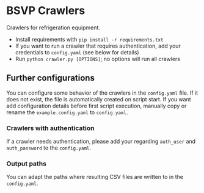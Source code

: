 # BSVP Crawlers

Crawlers for refrigeration equipment.

- Install requirements with `pip install -r requirements.txt`
- If you want to run a crawler that requires authentication, add your credentials to `config.yaml` (see below for details)
- Run `python crawler.py [OPTIONS]`; no options will run all crawlers

## Further configurations

You can configure some behavior of the crawlers in the `config.yaml` file.
If it does not exist, the file is automatically created on script start.
If you want add configuration details before first script execution, manually copy or rename the `example.config.yaml` to `config.yaml`.

### Crawlers with authentication

If a crawler needs authentication, please add your regarding `auth_user` and `auth_password` to the `config.yaml`.

### Output paths

You can adapt the paths where resulting CSV files are written to in the `config.yaml`.

